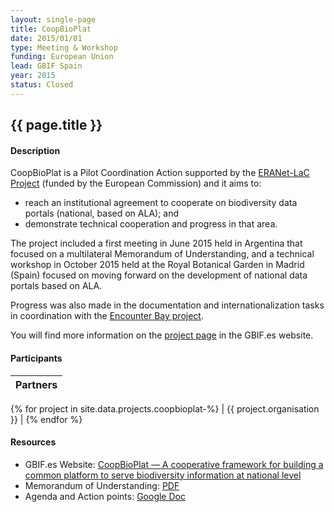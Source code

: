 ```yaml
---
layout: single-page
title: CoopBioPlat
date: 2015/01/01
type: Meeting & Workshop
funding: European Union
lead: GBIF Spain
year: 2015
status: Closed
---
```


## {{ page.title }}

#### Description 

CoopBioPlat is a Pilot Coordination Action supported by the [ERANet-LaC Project](http://eranet-lac.eu/Pilot_Coordination_Actions.php) (funded by the European Commission) and it aims to:

- reach an institutional agreement to cooperate on biodiversity data portals (national, based on ALA); and
- demonstrate technical cooperation and progress in that area.

The project included a first meeting in June 2015 held in Argentina that focused on a multilateral Memorandum of Understanding, and a technical workshop in October 2015 held at the Royal Botanical Garden in Madrid (Spain) focused on moving forward on the development of national data portals based on ALA.

Progress was also made in the documentation and internationalization tasks in coordination with the [Encounter Bay project]().

You will find more information on the [project page](https://www.gbif.es/en/proyecto/coopbioplat/) in the GBIF.es website.


#### Participants 

|Partners     | 
|-------------|
{% for project in site.data.projects.coopbioplat-%}
| {{ project.organisation }} |
{% endfor %}


#### Resources 

- GBIF.es Website: [CoopBioPlat — A cooperative framework for building a common platform to serve biodiversity information at national level](https://www.gbif.es/en/proyecto/coopbioplat/)
- Memorandum of Understanding: [PDF](https://www.gbif.es/wp-content/uploads/2018/02/COOPBIOPLAT-MOU-signed.pdf)
- Agenda and Action points: [Google Doc](https://docs.google.com/document/d/1wyvoWjN6HNkxINFQn0DYHJtXK8oRgq4XrmYiLW1NpZ8/edit#heading=h.f5p66ilxdqik)